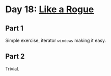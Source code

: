 # Day 18: [Like a Rogue](https://adventofcode.com/2016/day/18)

## Part 1

Simple exercise, iterator `windows` making it easy.

## Part 2

Trivial.
